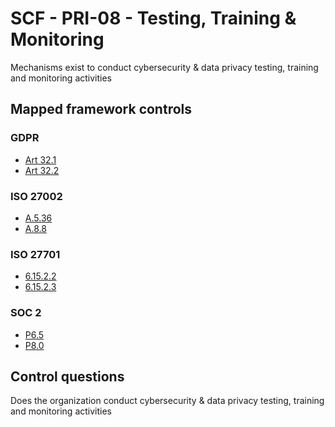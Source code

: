 # SCF - PRI-08 - Testing, Training & Monitoring
Mechanisms exist to conduct cybersecurity & data privacy testing, training and monitoring activities

## Mapped framework controls
### GDPR
- [Art 32.1](../gdpr/art32.md#Article-321)
- [Art 32.2](../gdpr/art32.md#Article-322)
  
### ISO 27002
- [A.5.36](../iso27002/a-5.md#a536)
- [A.8.8](../iso27002/a-8.md#a88)
  
### ISO 27701
- [6.15.2.2](../iso27701/61522.md)
- [6.15.2.3](../iso27701/61523.md)
  
### SOC 2
- [P6.5](../soc2/p65.md)
- [P8.0](../soc2/p80.md)
  
## Control questions
Does the organization conduct cybersecurity & data privacy testing, training and monitoring activities

  